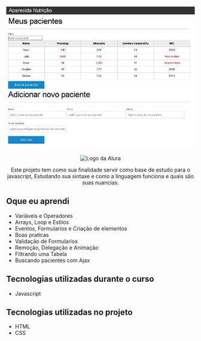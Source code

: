 <p align="center"> <img src="img/Aparecida-nutrição.jpg" alt="projeto Aparecida Nutrição"> </p>
<p align="center"> <img src="https://github.com/MonicaHillman/aluraplay-requisicoes/blob/main/img/logo.png" alt="Logo da Alura"> </p>
<p align="center">Este projeto tem como sua finalidade servir como base de estudo para o javascript, Estudando sua sintaxe e como a linguagem funciona e quais são suas nuancias.</p>

## Oque eu aprendi
<ul>
    <li>Variáveis e Operadores</li>
    <li>Arrays, Loop e Estilos</li>
    <li>Eventos, Formularios e Criação de elementos</li>
    <li>Boas praticas</li>
    <li>Validação de Formularios</li>
    <li>Remoção, Delegação e Animação</li>
    <li>Filtrando uma Tabela</li>
    <li>Buscando pacientes com Ajax</li>
    
</ul>

## Tecnologias utilizadas durante o curso
* Javascript


## Tecnologias utilizadas no projeto
* HTML
* CSS